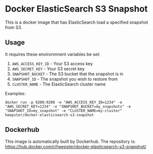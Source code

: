 # Docker ElasticSearch S3 Snapshot
This is a docker image that has ElasticSearch load a specified snapshot from S3. 

## Usage

It requires these environmnent variables be set:

1. `AWS_ACCESS_KEY_ID` - Your S3 access key
2. `AWS_SECRET_KEY` - Your S3 secret key
3. `SNAPSHOT_BUCKET` - The S3 bucket that the snapshot is in
4. `SNAPSHOT_ID` - The snapshot you wish to restore from
5. `CLUSTER_NAME` - The ElasticSearch cluster name

Examples:
```
docker run -p 9200:9200 -e "AWS_ACCESS_KEY_ID=1234" -e "AWS_SECRET_KEY=1234" -e "SNAPSHOT_BUCKET=my_snapshots" -e "SNAPSHOT_ID=my_snapshot" -e "CLUSTER_NAME=my-cluster" heepster/docker-elasticsearch-s3-snapshot
```

## Dockerhub

This image is automatically built by Dockerhub.  The repository is: https://hub.docker.com/r/heepster/docker-elasticsearch-s3-snapshot/

